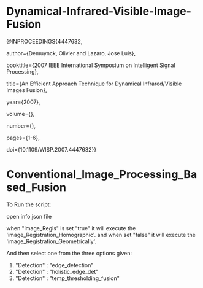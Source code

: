 # Dynamical-Infrared-Visible-Image-Fusion
@INPROCEEDINGS{4447632,

  author={Demuynck, Olivier and Lazaro, Jose Luis},

  booktitle={2007 IEEE International Symposium on Intelligent Signal Processing}, 

  title={An Efficient Approach Technique for Dynamical Infrared/Visible Images Fusion}, 

  year={2007},

  volume={},

  number={},

  pages={1-6},

  doi={10.1109/WISP.2007.4447632}}
  
  
  
# Conventional_Image_Processing_Based_Fusion


To Run the script:

open info.json file

when "image_Regis" is set "true" it will execute the 'image_Registration_Homographic'.
and when set "false" it will execute the 'image_Registration_Geometrically'.

And then select one from the three options given:
1. "Detection" : "edge_detection"
2. "Detection" : "holistic_edge_det"
3. "Detection" : "temp_thresholding_fusion"
